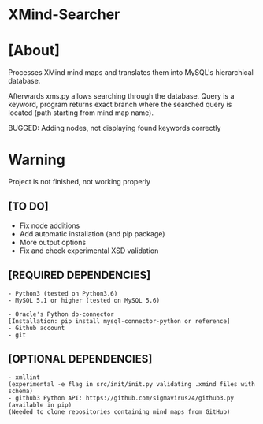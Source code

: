 XMind-Searcher
=============

# [About]

Processes XMind mind maps and translates them into MySQL's
hierarchical database.

Afterwards xms.py allows searching through the database.
Query is a keyword, program returns exact branch where the
searched query is located (path starting from mind map name).

BUGGED:
Adding nodes, not displaying found keywords correctly

# Warning

Project is not finished, not working properly

## [TO DO]

- Fix node additions
- Add automatic installation (and pip package)
- More output options
- Fix and check experimental XSD validation

## [REQUIRED DEPENDENCIES]

	- Python3 (tested on Python3.6)
	- MySQL 5.1 or higher (tested on MySQL 5.6)

	- Oracle's Python db-connector
	[Installation: pip install mysql-connector-python or reference]
	- Github account
	- git

## [OPTIONAL DEPENDENCIES]

	- xmllint
	(experimental -e flag in src/init/init.py validating .xmind files with schema)
	- github3 Python API: https://github.com/sigmavirus24/github3.py (available in pip)
	(Needed to clone repositories containing mind maps from GitHub)

